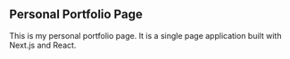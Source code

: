 ## Personal Portfolio Page

This is my personal portfolio page. It is a single page application built with Next.js and React.
